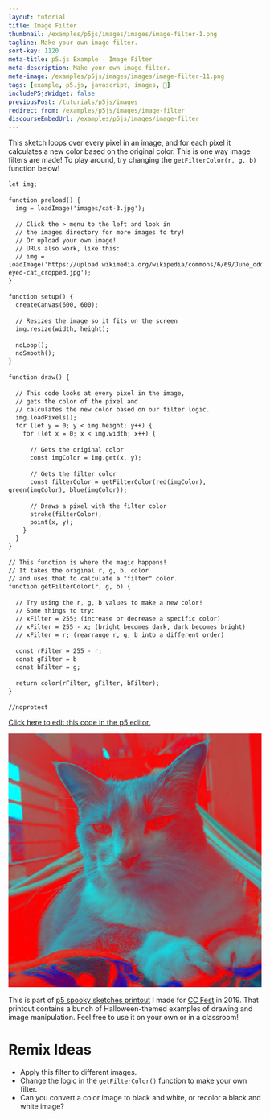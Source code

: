 ```yaml
---
layout: tutorial
title: Image Filter
thumbnail: /examples/p5js/images/images/image-filter-1.png
tagline: Make your own image filter.
sort-key: 1120
meta-title: p5.js Example - Image Filter
meta-description: Make your own image filter.
meta-image: /examples/p5js/images/images/image-filter-11.png
tags: [example, p5.js, javascript, images, 🎃]
includeP5jsWidget: false
previousPost: /tutorials/p5js/images
redirect_from: /examples/p5js/images/image-filter
discourseEmbedUrl: /examples/p5js/images/image-filter
---
```


This sketch loops over every pixel in an image, and for each pixel it calculates a new color based on the original color. This is one way image filters are made! To play around, try changing the `getFilterColor(r, g, b)` function below!

```
let img;

function preload() {
  img = loadImage('images/cat-3.jpg');

  // Click the > menu to the left and look in
  // the images directory for more images to try!
  // Or upload your own image!
  // URLs also work, like this:
  // img = loadImage('https://upload.wikimedia.org/wikipedia/commons/6/69/June_odd-eyed-cat_cropped.jpg');
}

function setup() {
  createCanvas(600, 600);

  // Resizes the image so it fits on the screen
  img.resize(width, height);

  noLoop();
  noSmooth();
}

function draw() {

  // This code looks at every pixel in the image,
  // gets the color of the pixel and
  // calculates the new color based on our filter logic.
  img.loadPixels();
  for (let y = 0; y < img.height; y++) {
    for (let x = 0; x < img.width; x++) {

      // Gets the original color
      const imgColor = img.get(x, y);

      // Gets the filter color
      const filterColor = getFilterColor(red(imgColor), green(imgColor), blue(imgColor));

      // Draws a pixel with the filter color
      stroke(filterColor);
      point(x, y);
    }
  }
}

// This function is where the magic happens!
// It takes the original r, g, b, color
// and uses that to calculate a "filter" color.
function getFilterColor(r, g, b) {

  // Try using the r, g, b values to make a new color!
  // Some things to try:
  // xFilter = 255; (increase or decrease a specific color)
  // xFilter = 255 - x; (bright becomes dark, dark becomes bright)
  // xFilter = r; (rearrange r, g, b into a different order)

  const rFilter = 255 - r;
  const gFilter = b
  const bFilter = g;

  return color(rFilter, gFilter, bFilter);
}

//noprotect
```

[Click here to edit this code in the p5 editor.](https://editor.p5js.org/KevinWorkman/sketches/9rh8yRToQ)

![filtered image](/examples/p5js/images/images/image-filter-2.png)

This is part of [p5 spooky sketches printout](http://tinyurl.com/p5-spooky-sketches) I made for [CC Fest](http://ccfest.rocks/) in 2019. That printout contains a bunch of Halloween-themed examples of drawing and image manipulation. Feel free to use it on your own or in a classroom!

# Remix Ideas

- Apply this filter to different images.
- Change the logic in the `getFilterColor()` function to make your own filter.
- Can you convert a color image to black and white, or recolor a black and white image?
